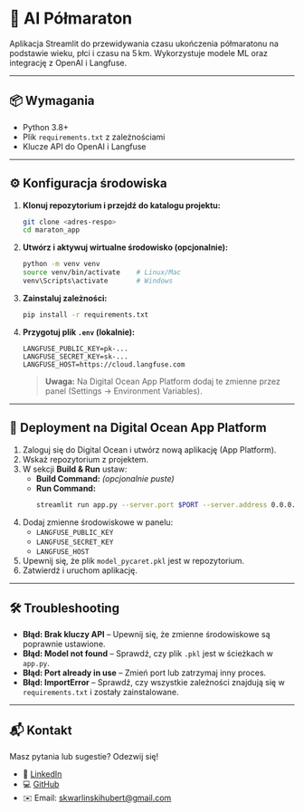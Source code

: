 
# 🧠 AI Półmaraton
Aplikacja Streamlit do przewidywania czasu ukończenia półmaratonu na podstawie wieku, płci i czasu na 5 km. Wykorzystuje modele ML oraz integrację z OpenAI i Langfuse.

---

## 📦 Wymagania

- Python 3.8+
- Plik `requirements.txt` z zależnościami
- Klucze API do OpenAI i Langfuse

---

## ⚙️ Konfiguracja środowiska

1. **Klonuj repozytorium i przejdź do katalogu projektu:**
   ```bash
   git clone <adres-respo>
   cd maraton_app
   ```

2. **Utwórz i aktywuj wirtualne środowisko (opcjonalnie):**
   ```bash
   python -m venv venv
   source venv/bin/activate    # Linux/Mac
   venv\Scripts\activate       # Windows
   ```

3. **Zainstaluj zależności:**
   ```bash
   pip install -r requirements.txt
   ```

4. **Przygotuj plik `.env` (lokalnie):**
   ```
   LANGFUSE_PUBLIC_KEY=pk-...
   LANGFUSE_SECRET_KEY=sk-...
   LANGFUSE_HOST=https://cloud.langfuse.com
   ```
   > **Uwaga:** Na Digital Ocean App Platform dodaj te zmienne przez panel (Settings → Environment Variables).

---

## 🚀 Deployment na Digital Ocean App Platform

1. Zaloguj się do Digital Ocean i utwórz nową aplikację (App Platform).  
2. Wskaż repozytorium z projektem.  
3. W sekcji **Build & Run** ustaw:
   - **Build Command:** *(opcjonalnie puste)*
   - **Run Command:**
     ```bash
     streamlit run app.py --server.port $PORT --server.address 0.0.0.0
     ```
4. Dodaj zmienne środowiskowe w panelu:
   - `LANGFUSE_PUBLIC_KEY`
   - `LANGFUSE_SECRET_KEY`
   - `LANGFUSE_HOST`
5. Upewnij się, że plik `model_pycaret.pkl` jest w repozytorium.  
6. Zatwierdź i uruchom aplikację.

---

## 🛠 Troubleshooting

- **Błąd: Brak kluczy API** – Upewnij się, że zmienne środowiskowe są poprawnie ustawione.  
- **Błąd: Model not found** – Sprawdź, czy plik `.pkl` jest w ścieżkach w `app.py`.  
- **Błąd: Port already in use** – Zmień port lub zatrzymaj inny proces.  
- **Błąd: ImportError** – Sprawdź, czy wszystkie zależności znajdują się w `requirements.txt` i zostały zainstalowane.

---

## 📬 Kontakt

Masz pytania lub sugestie? Odezwij się!

- 💼 [LinkedIn](https://www.linkedin.com/in/hubert-skwarlinski-895437368/)
- 💻 [GitHub](https://github.com/skwarlinski)
- ✉️ Email: [skwarlinskihubert@gmail.com](mailto:skwarlinskihubert@gmail.com)
